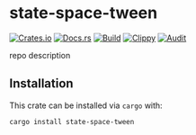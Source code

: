 # state-space-tween
[![Crates.io](https://img.shields.io/crates/v/state-space-tween)](https://crates.io/crates/state-space-tween) 
[![Docs.rs](https://docs.rs/state-space-tween/badge.svg)](https://docs.rs/state-space-tween) 
[![Build](https://github.com/braincell-check/state-space-tween/actions/workflows/build.yml/badge.svg)](https://github.com/braincell-check/state-space-tween/actions/workflows/build.yml)
[![Clippy](https://github.com/braincell-check/state-space-tween/actions/workflows/clippy.yml/badge.svg)](https://github.com/braincell-check/state-space-tween/actions/workflows/clippy.yml)
[![Audit](https://github.com/braincell-check/state-space-tween/actions/workflows/audit.yml/badge.svg)](https://github.com/braincell-check/state-space-tween/actions/workflows/audit.yml)


repo description

## Installation

This crate can be installed via `cargo` with:

```sh
cargo install state-space-tween
```
